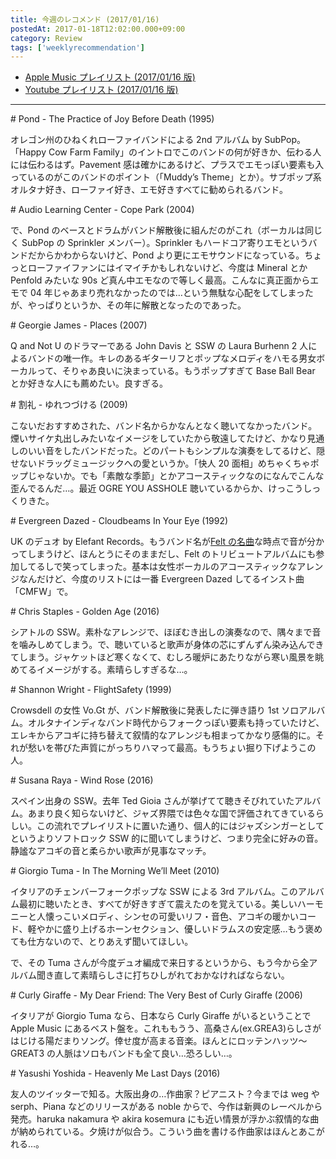 ```yaml
---
title: 今週のレコメンド (2017/01/16)
postedAt: 2017-01-18T12:02:00.000+09:00
category: Review
tags: ['weeklyrecommendation']
---
```


- [Apple Music プレイリスト (2017/01/16 版)](https://itunes.apple.com/jp/playlist/jin-zhounorekomendo-2017-01/idpl.d986f6f1ba6a4b20b01058017c040316)
- [Youtube プレイリスト (2017/01/16 版)](https://www.youtube.com/playlist?list=PLegnWsUgQayfP02IbSaZF7hhkLnePA7he)

---

\# Pond - The Practice of Joy Before Death (1995)

オレゴン州のひねくれローファイバンドによる 2nd アルバム by SubPop。「Happy Cow Farm Family」のイントロでこのバンドの何が好きか、伝わる人には伝わるはず。Pavement 感は確かにあるけど、プラスでエモっぽい要素も入っているのがこのバンドのポイント（「Muddy’s Theme」とか）。サブポップ系オルタナ好き、ローファイ好き、エモ好きすべてに勧められるバンド。

\# Audio Learning Center - Cope Park (2004)

で、Pond のベースとドラムがバンド解散後に組んだのがこれ（ボーカルは同じく SubPop の Sprinkler メンバー）。Sprinkler もハードコア寄りエモというバンドだからかわからないけど、Pond より更にエモサウンドになっている。ちょっとローファイファンにはイマイチかもしれないけど、今度は Mineral とか Penfold みたいな 90s ど真ん中エモなので等しく最高。こんなに真正面からエモで 04 年じゃあまり売れなかったのでは…という無駄な心配をしてしまったが、やっぱりというか、その年に解散となったのであった。

\# Georgie James - Places (2007)

Q and Not U のドラマーである John Davis と SSW の Laura Burhenn 2 人によるバンドの唯一作。キレのあるギターリフとポップなメロディをハモる男女ボーカルって、そりゃあ良いに決まっている。もうポップすぎて Base Ball Bear とか好きな人にも薦めたい。良すぎる。

\# 割礼 - ゆれつづける (2009)

こないだおすすめされた、バンド名からかなんとなく聴いてなかったバンド。煙いサイケ丸出しみたいなイメージをしていたから敬遠してたけど、かなり見通しのいい音をしたバンドだった。どのパートもシンプルな演奏をしてるけど、隠せないドラッグミュージックへの愛というか。「快人 20 面相」めちゃくちゃポップじゃないか。でも「素敵な季節」とかアコースティックなのになんでこんな歪んでるんだ…。最近 OGRE YOU ASSHOLE 聴いているからか、けっこうしっくりきた。

\# Evergreen Dazed - Cloudbeams In Your Eye (1992)

UK のデュオ by Elefant Records。もうバンド名が[Felt の名曲](https://www.youtube.com/watch?v=l4MNvl72z6g)な時点で音が分かってしまうけど、ほんとうにそのままだし、Felt のトリビュートアルバムにも参加してるしで笑ってしまった。基本は女性ボーカルのアコースティックなアレンジなんだけど、今度のリストには一番 Evergreen Dazed してるインスト曲「CMFW」で。

\# Chris Staples - Golden Age (2016)

シアトルの SSW。素朴なアレンジで、ほぼむき出しの演奏なので、隅々まで音を噛みしめてしまう。で、聴いていると歌声が身体の芯にずんずん染み込んできてしまう。ジャケットほど寒くなくて、むしろ暖炉にあたりながら寒い風景を眺めてるイメージがする。素晴らしすぎるな…。

\# Shannon Wright - FlightSafety (1999)

Crowsdell の女性 Vo.Gt が、バンド解散後に発表したに弾き語り 1st ソロアルバム。オルタナインディなバンド時代からフォークっぽい要素も持っていたけど、エレキからアコギに持ち替えて叙情的なアレンジも相まってかなり感傷的に。それが愁いを帯びた声質にがっちりハマって最高。もうちょい掘り下げようこの人。

\# Susana Raya - Wind Rose (2016)

スペイン出身の SSW。去年 Ted Gioia さんが挙げてて聴きそびれていたアルバム。あまり良く知らないけど、ジャズ界隈では色々な国で評価されてきているらしい。この流れでプレイリストに置いた通り、個人的にはジャズシンガーとしてというよりソフトロック SSW 的に聞いてしまうけど、つまり完全に好みの音。静謐なアコギの音と柔らかい歌声が見事なマッチ。

\# Giorgio Tuma - In The Morning We’ll Meet (2010)

イタリアのチェンバーフォークポップな SSW による 3rd アルバム。このアルバム最初に聴いたとき、すべてが好きすぎて震えたのを覚えている。美しいハーモニーと人懐っこいメロディ、シンセの可愛いリフ・音色、アコギの暖かいコード、軽やかに盛り上げるホーンセクション、優しいドラムスの安定感…もう褒めても仕方ないので、とりあえず聞いてほしい。

で、その Tuma さんが今度デュオ編成で来日するというから、もう今から全アルバム聞き直して素晴らしさに打ちひしがれておかなければならない。

\# Curly Giraffe - My Dear Friend: The Very Best of Curly Giraffe (2006)

イタリアが Giorgio Tuma なら、日本なら Curly Giraffe がいるということで Apple Music にあるベスト盤を。これももうう、高桑さん(ex.GREA3)らしさがはじける陽だまりソング。倖せ度が高まる音楽。ほんとにロッテンハッツ～ GREAT3 の人脈はソロもバンドも全て良い…恐ろしい…。

\# Yasushi Yoshida - Heavenly Me Last Days (2016)

友人のツイッターで知る。大阪出身の…作曲家？ピアニスト？今までは weg や serph、Piana などのリリースがある noble からで、今作は新興のレーベルから発売。haruka nakamura や akira kosemura にも近い情景が浮かぶ叙情的な曲が納められている。夕焼けが似合う。こういう曲を書ける作曲家はほんとあこがれる…。
